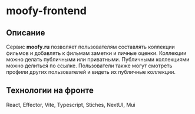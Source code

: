 # moofy-frontend
## Описание
Cервис **moofy.ru** позволяет пользователям составлять коллекции фильмов и добавлять к фильмам заметки и личные оценки.
Коллекции можно делать публичными или приватными. Публичными коллекциями можно делиться по ссылке. Пользователи также могут смотреть профили
других пользователей и видеть их публичные коллекции.
## Технологии на фронте
React, Effector, Vite, Typescript, Stiches, NextUI, Mui
